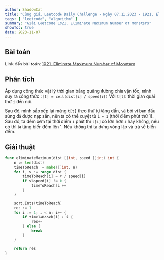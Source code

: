 ```yaml
---
author: ShadowCat
title: "Cùng giải Leetcode Daily Challenge - Ngày 07.11.2023 - 1921. Eliminate Maximum Number of Monsters"
tags: [ "leetcode", "algorithm" ]
summary: "Giải Leetcode 1921. Eliminate Maximum Number of Monsters"
showToc: true
date: 2023-11-07
---
```


## Bài toán

Link đến bài toán: [1921. Eliminate Maximum Number of Monsters](https://leetcode.com/problems/eliminate-maximum-number-of-monsters/)

## Phân tích

Áp dụng công thức vật lý thời gian bằng quãng đường chia vận tốc, mình suy ra công thức 
`t[t] = ceil(dist[i] / speed[i])`
Với
`t[t]`: thời gian quái thứ `i` đến nơi.

Sau đó, mình sắp xếp lại mảng `t[t]` theo thứ tự tăng dần,
và bởi vì ban đầu súng đã được nạp sẵn, nên ta có thể duyệt từ `i = 1` (thời điểm phút thứ 1).
Sau đó, ta đếm xem tại thời điểm `i` phút thì `t[i]` có lớn hơn `i` hay không, nếu có thì ta tăng biến đếm lên 1.
Nếu không thì ta dừng vòng lặp và trả về biến đếm.

## Giải thuật

```go
func eliminateMaximum(dist []int, speed []int) int {
	n := len(dist)
	timeToReach := make([]int, n)
	for i, v := range dist {
		timeToReach[i] = v / speed[i]
		if v%speed[i] != 0 {
			timeToReach[i]++
		}
	}

	sort.Ints(timeToReach)
	res := 1
	for i := 1; i < n; i++ {
		if timeToReach[i] > i {
			res++
		} else {
			break
		}
	}

	return res
}
```